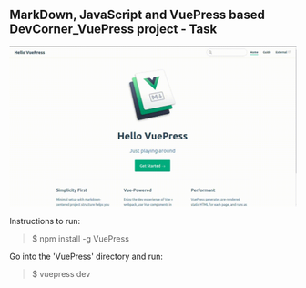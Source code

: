 MarkDown, JavaScript and VuePress based DevCorner_VuePress project - Task
---

![DevCorner_VuePress](https://github.com/r4nd3l/DevCorner_VuePress/blob/master/img/sample.gif)


Instructions to run:

>$ npm install -g VuePress

Go into the 'VuePress' directory and run:

>$ vuepress dev
